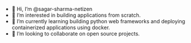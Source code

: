 - 👋 Hi, I’m @sagar-sharma-netizen
- 👀 I’m interested in building applications from scratch.
- 🌱 I’m currently learning building python web frameworks and deploying containerized applications using docker.
- 💞️ I’m looking to collaborate on open source projects.

<!---
sagar-sharma-netizen/sagar-sharma-netizen is a ✨ special ✨ repository because its `README.md` (this file) appears on your GitHub profile.
You can click the Preview link to take a look at your changes.
--->
